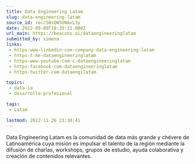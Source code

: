 ```yaml
---
title: Data Engineering Latam
slug: data-engineering-latam
source_id: recc5BsQWSUNAxL3y
date: 2022-09-09T18:35:21.000Z
url_main: https://beacons.ai/dataengineeringlatam
submitted_by: ximena
links: 
 - https-www-linkedin-com-company-data-engineering-latam
 - https-t-me-dataengineeringlatam
 - https-www-youtube-com-c-dataengineeringlatam
 - https-facebook-com-dataengineeringlatam
 - https-twitter-com-dataengilatam

topics: 
 - data-ia
 - desarrollo-profesional

tags: 
 - Latam

lastmod: 2022-11-26 23:30:41
---
```


Data Engineering Latam es la comunidad de data más grande y chévere de Latinoamérica cuya misión es impulsar el talento de la región mediante la difusión de charlas, workshops, grupos de estudio, ayuda colaborativa y creación de contenidos relevantes.
